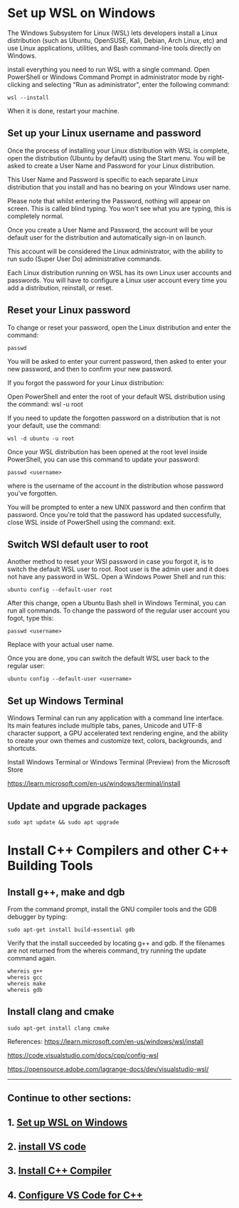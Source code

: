 # Set up WSL on Windows

The Windows Subsystem for Linux (WSL) lets developers install a Linux distribution (such as Ubuntu, OpenSUSE, Kali, Debian, Arch Linux, etc) and use Linux applications, utilities, and Bash command-line tools directly on Windows.

install everything you need to run WSL with a single command. Open PowerShell or Windows Command Prompt in administrator mode by right-clicking and selecting "Run as administrator", enter the following command:

    wsl --install

When it is done, restart your machine.

## Set up your Linux username and password
Once the process of installing your Linux distribution with WSL is complete, open the distribution (Ubuntu by default) using the Start menu. You will be asked to create a User Name and Password for your Linux distribution.

This User Name and Password is specific to each separate Linux distribution that you install and has no bearing on your Windows user name.

Please note that whilst entering the Password, nothing will appear on screen. This is called blind typing. You won't see what you are typing, this is completely normal.

Once you create a User Name and Password, the account will be your default user for the distribution and automatically sign-in on launch.

This account will be considered the Linux administrator, with the ability to run sudo (Super User Do) administrative commands.

Each Linux distribution running on WSL has its own Linux user accounts and passwords. You will have to configure a Linux user account every time you add a distribution, reinstall, or reset.

## Reset your Linux password
To change or reset your password, open the Linux distribution and enter the command: 

    passwd

You will be asked to enter your current password, then asked to enter your new password, and then to confirm your new password.

If you forgot the password for your Linux distribution:

Open PowerShell and enter the root of your default WSL distribution using the command: wsl -u root

If you need to update the forgotten password on a distribution that is not your default, use the command: 

    wsl -d ubuntu -u root

Once your WSL distribution has been opened at the root level inside PowerShell, you can use this command to update your password: 

    passwd <username> 

where <username> is the username of the account in the distribution whose password you've forgotten.

You will be prompted to enter a new UNIX password and then confirm that password. Once you're told that the password has updated successfully, close WSL inside of PowerShell using the command: exit.

## Switch WSl default user to root
Another method to reset your WSl password in case you forgot it, is to switch the default WSL user to root.  Root user is the admin user and it does not have any password in WSL.  Open a Windows Power Shell and run this:

    ubuntu config --default-user root

After this change, open a Ubuntu Bash shell in Windows Terminal, you can run all commands.  To change the password of the regular user account you fogot, type this:

    passwd <username>

Replace <username>  with your actual user name.

Once you are done, you can switch the default WSL user back to the regular user:

    ubuntu config --default-user <username>

## Set up Windows Terminal
Windows Terminal can run any application with a command line interface. Its main features include multiple tabs, panes, Unicode and UTF-8 character support, a GPU accelerated text rendering engine, and the ability to create your own themes and customize text, colors, backgrounds, and shortcuts.

Install Windows Terminal or Windows Terminal (Preview) from the Microsoft Store

https://learn.microsoft.com/en-us/windows/terminal/install


## Update and upgrade packages

    sudo apt update && sudo apt upgrade   


# Install C++ Compilers and other C++ Building Tools

## Install g++, make and dgb
From the command prompt, install the GNU compiler tools and the GDB debugger by typing:

    sudo apt-get install build-essential gdb

Verify that the install succeeded by locating g++ and gdb. If the filenames are not returned from the whereis command, try running the update command again.

    whereis g++
    whereis gcc
    whereis make
    whereis gdb

## Install clang and cmake

    sudo apt-get install clang cmake

References:
https://learn.microsoft.com/en-us/windows/wsl/install

https://code.visualstudio.com/docs/cpp/config-wsl

https://opensource.adobe.com/lagrange-docs/dev/visualstudio-wsl/

<hr>

## Continue to other sections:
## 1. [Set up WSL on Windows](#1.1_install_WSL_on_Windows.md)
## 2. [install VS code](#1.2_install_VS_Code.md)
## 3. [Install C++ Compiler](#1.3_installC++_compiler.md)
## 4. [Configure VS Code for C++](#1.4_config_vs_code.md)
